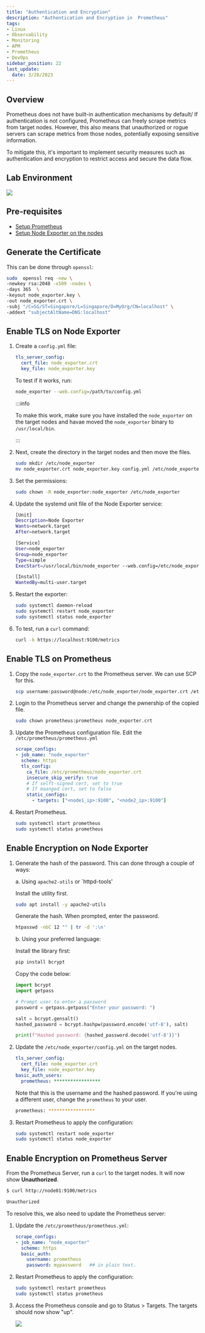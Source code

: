 ```yaml
---
title: "Authentication and Encryption"
description: "Authentication and Encryption in  Prometheus"
tags: 
- Linux
- Observability
- Monitoring 
- APM
- Prometheus
- DevOps
sidebar_position: 22
last_update:
  date: 3/28/2023
---
```



## Overview

Prometheus does not have built-in authentication mechanisms by default/ If authentication is not configured, Prometheus can freely scrape metrics from target nodes. However, this also means that unauthorized or rogue servers can scrape metrics from those nodes, potentially exposing sensitive information. 

To mitigate this, it's important to implement security measures such as authentication and encryption to restrict access and secure the data flow.

## Lab Environment 

<div class='img-center'>

![](/img/docs/prometheus=lab-environment.png) 

</div>


## Pre-requisites  

- [Setup Prometheus](/docs/018-Observability/010-Prometheus-and-Grafana/020-Installation.md)
- [Setup Node Exporter on the nodes](/docs/018-Observability/010-Prometheus-and-Grafana/021-Setting-up-Exporters.md)


## Generate the Certificate
 
This can be done through `openssl`:

```bash
sudo  openssl req -new \
-newkey rsa:2048 -x509 -nodes \
-days 365  \
-keyout node_exporter.key \
-out node_exporter.crt \
-subj "/C=SG/ST=Singapore/L=Singapore/O=MyOrg/CN=localhost" \
-addext "subjectAltName=DNS:localhost"
```

## Enable TLS on Node Exporter 

1. Create a `config.yml` file:

    ```yaml
    tls_server_config:
      cert_file: node_exporter.crt  
      key_file: node_exporter.key  
    ```

    To test if it works, run:

    ```bash
    node_exporter --web.config=/path/to/config.yml 
    ```

    :::info 

    To make this work, make sure you have installed the `node_exporter` on the target nodes and havae moved the `node_exporter` binary to `/usr/local/bin`.

    :::


2. Next, create the directory in the target nodes and then move the files.

    ```bash
    sudo mkdir /etc/node_exporter
    mv node_exporter.crt node_exporter.key config.yml /etc/node_exporter
    ```

3. Set the permissions:

    ```bash
    sudo chown -R node_exporter:node_exporter /etc/node_exporter 
    ```

4. Update the systemd unit file of the Node Exporter service:

   ```bash
   [Unit]
   Description=Node Exporter
   Wants=network.target
   After=network.target

   [Service]
   User=node_exporter
   Group=node_exporter
   Type=simple
   ExecStart=/usr/local/bin/node_exporter --web.config=/etc/node_exporter/config.yml

   [Install]
   WantedBy=multi-user.target
   ```  

5.  Restart the exporter:  

    ```bash
    sudo systemctl daemon-reload
    sudo systemctl restart node_exporter
    sudo systemctl status node_exporter
    ```  

6. To test, run a `curl` command:

    ```bash
    curl -k https://localhost:9100/metrics 
    ```

## Enable TLS on Prometheus

1. Copy the `node_exporter.crt` to the Prometheus server. We can use SCP for this.

    ```bash
    scp username:password@node:/etc/node_exporter/node_exporter.crt /etc/prometheus 
    ```

2. Login to the Prometheus server and change the pwnership of the copied file.

    ```bash
    sudo chown prometheus:prometheus node_exporter.crt
    ```
3. Update the Prometheus configuration file. Edit the `/etc/prometheus/prometheus.yml`

    ```yaml
    scrape_configs:
    - job_name: "node_exporter"
      scheme: https
      tls_config: 
        ca_file: /etc/prometheus/node_exporter.crt
        insecure_skip_verify: true          
        # If selft-signed cert, set to true
        # If maanged cert, set to false 
        static_configs:
          - targets: ["<node1_ip>:9100", "<node2_ip>:9100"]
    ```  

4. Restart Prometheus.

   ```bash
   sudo systemctl start prometheus
   sudo systemctl status prometheus
   ```  



## Enable Encryption on Node Exporter 

1. Generate the hash of the password. This can done through a couple of ways:

    a. Using `apache2-utils` or `httpd-tools' 

      Install the utility first.

      ```bash
      sudo apt install -y apache2-utils 
      ```
      
      Generate the hash. When prompted, enter the password.

      ```bash 
      htpasswd -nbC 12 "" | tr -d ':\n'
      ```

    b. Using your preferred language:

      Install the library first:

      ```bash
      pip install bcrypt
      ```

      Copy the code below:

      ```python 
      import bcrypt
      import getpass

      # Prompt user to enter a password
      password = getpass.getpass("Enter your password: ")

      salt = bcrypt.gensalt()
      hashed_password = bcrypt.hashpw(password.encode('utf-8'), salt)

      print(f"Hashed password: {hashed_password.decode('utf-8')}")
      ```

2. Update the `/etc/node_exporter/config.yml` on the target nodes.

    ```yaml
    tls_server_config:
      cert_file: node_exporter.crt  
      key_file: node_exporter.key  
    basic_auth_users:
      prometheus: *****************
    ```

    Note that this is the username and the hashed password. If you're using a different user, change the `prometheus` to your user.

    ```bash
    prometheus: *****************
    ```

3.  Restart Prometheus to apply the configuration:  

    ```bash
    sudo systemctl restart node_exporter
    sudo systemctl status node_exporter
    ```  


## Enable Encryption on Prometheus Server

From the Prometheus Server, run a `curl` to the target nodes. It will now show **Unauthorized**.

```bash
$ curl http://node01:9100/metrics

Unauthorized 
```

To resolve this, we also need to update the Prometheus server:

1. Update the `/etc/prometheus/prometheus.yml`:

    ```yaml
    scrape_configs:
    - job_name: "node_exporter"
      scheme: https
      basic_auth:
        username: prometheus 
        password: mypassword   ## in plain text.
    ```  

2.  Restart Prometheus to apply the configuration:  

      ```bash
      sudo systemctl restart prometheus
      sudo systemctl status prometheus
      ```  

3. Access the Prometheus console and go to Status > Targets. The targets should now show "up".

    ![](/img/docs/12112024-observability-prometheus-targets-up-enabled-encryption.png)
